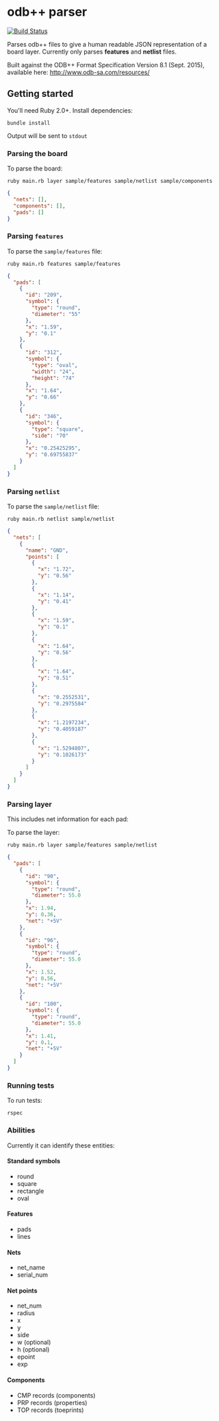 # odb++ parser

[![Build Status](https://travis-ci.org/capablemonkey/odb-pp-parser.svg?branch=master)](https://travis-ci.org/capablemonkey/odb-pp-parser)

Parses odb++ files to give a human readable JSON representation of a board layer.  Currently only parses **features** and **netlist** files.

Built against the ODB++ Format Specification Version 8.1 (Sept. 2015), available here: http://www.odb-sa.com/resources/

## Getting started

You'll need Ruby 2.0+.  Install dependencies:

```
bundle install
```

Output will be sent to `stdout`

### Parsing the board 

To parse the board:

```
ruby main.rb layer sample/features sample/netlist sample/components
```

```json
{
  "nets": [],
  "components": [],
  "pads": []
}
```

### Parsing `features`

To parse the `sample/features` file:

```
ruby main.rb features sample/features
```

```json
{
  "pads": [
    {
      "id": "209",
      "symbol": {
        "type": "round",
        "diameter": "55"
      },
      "x": "1.59",
      "y": "0.1"
    },
    {
      "id": "312",
      "symbol": {
        "type": "oval",
        "width": "24",
        "height": "74"
      },
      "x": "1.64",
      "y": "0.66"
    },
    {
      "id": "346",
      "symbol": {
        "type": "square",
        "side": "70"
      },
      "x": "0.25425295",
      "y": "0.69755837"
    }
  ]
}
```

### Parsing `netlist`

To parse the `sample/netlist` file:

```
ruby main.rb netlist sample/netlist
```

```json
{
  "nets": [
    {
      "name": "GND",
      "points": [
        {
          "x": "1.72",
          "y": "0.56"
        },
        {
          "x": "1.14",
          "y": "0.41"
        },
        {
          "x": "1.59",
          "y": "0.1"
        },
        {
          "x": "1.64",
          "y": "0.56"
        },
        {
          "x": "1.64",
          "y": "0.51"
        },
        {
          "x": "0.2552531",
          "y": "0.2975584"
        },
        {
          "x": "1.2197234",
          "y": "0.4059187"
        },
        {
          "x": "1.5294807",
          "y": "0.1026173"
        }
      ]
    }
  ]
}
```

### Parsing layer

This includes net information for each pad:

To parse the layer:

```
ruby main.rb layer sample/features sample/netlist
```

```json
{
  "pads": [
    {
      "id": "90",
      "symbol": {
        "type": "round",
        "diameter": 55.0
      },
      "x": 1.94,
      "y": 0.36,
      "net": "+5V"
    },
    {
      "id": "96",
      "symbol": {
        "type": "round",
        "diameter": 55.0
      },
      "x": 1.52,
      "y": 0.56,
      "net": "+5V"
    },
    {
      "id": "100",
      "symbol": {
        "type": "round",
        "diameter": 55.0
      },
      "x": 1.41,
      "y": 0.1,
      "net": "+5V"
    }
  ]
}
```

### Running tests

To run tests:

```
rspec
```

### Abilities

Currently it can identify these entities:

#### Standard symbols

- round
- square
- rectangle
- oval

#### Features

- pads
- lines

#### Nets

- net_name
- serial_num

#### Net points

- net_num
- radius
- x
- y
- side
- w (optional)
- h (optional)
- epoint
- exp

#### Components

- CMP records (components)
- PRP records (properties)
- TOP records (toeprints)
